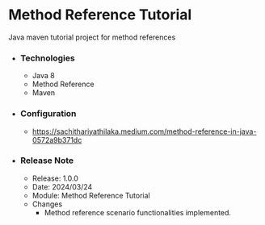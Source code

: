 # Method Reference Tutorial
Java maven tutorial project for method references

* ### Technologies
  * Java 8
  * Method Reference
  * Maven

* ### Configuration
  * https://sachithariyathilaka.medium.com/method-reference-in-java-0572a9b371dc

* ### Release Note

  * Release: 1.0.0
  * Date: 2024/03/24
  * Module: Method Reference Tutorial
  * Changes
    * Method reference scenario functionalities implemented.
